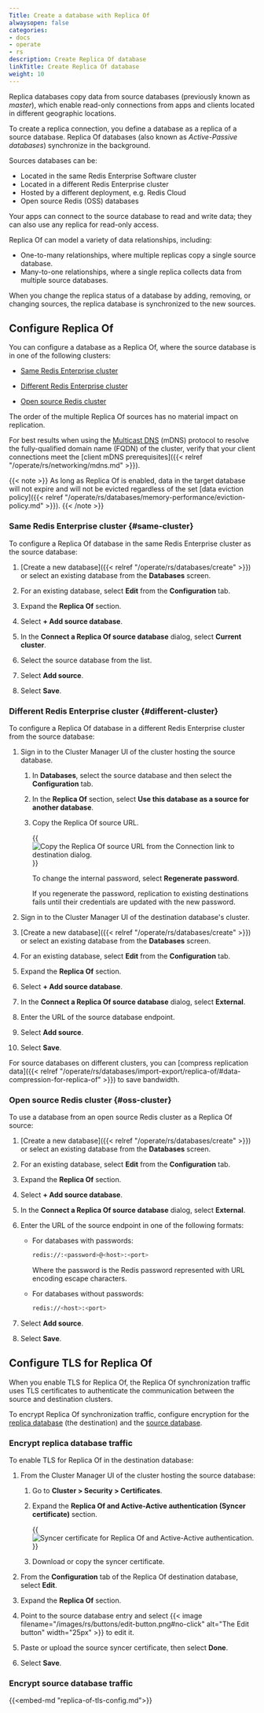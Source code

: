 ```yaml
---
Title: Create a database with Replica Of
alwaysopen: false
categories:
- docs
- operate
- rs
description: Create Replica Of database
linkTitle: Create Replica Of database
weight: 10
---
```

Replica databases copy data from source databases (previously known as _master_), which enable read-only connections from apps and clients located in different geographic locations.

To create a replica connection, you define a database as a replica of a source database.  Replica Of databases (also known as _Active-Passive databases_) synchronize in the background.

Sources databases can be:

- Located in the same Redis Enterprise Software cluster
- Located in a different Redis Enterprise cluster
- Hosted by a different deployment, e.g. Redis Cloud
- Open source Redis (OSS) databases

Your apps can connect to the source database to read and write data; they can also use any replica for read-only access.

Replica Of can model a variety of data relationships, including:

- One-to-many relationships, where multiple replicas copy a single source database.
- Many-to-one relationships, where a single replica collects data from multiple source databases.

When you change the replica status of a database by adding, removing, or changing sources, the replica database is synchronized to the new sources.  

## Configure Replica Of

You can configure a database as a Replica Of, where the source database is in one of the following clusters:

- [Same Redis Enterprise cluster](#same-cluster)

- [Different Redis Enterprise cluster](#different-cluster)

- [Open source Redis cluster](#oss-cluster)

The order of the multiple Replica Of sources has no material impact on replication.

For best results when using the [Multicast DNS](https://en.wikipedia.org/wiki/Multicast_DNS) (mDNS) protocol to resolve the fully-qualified domain name (FQDN) of the cluster, verify that your client connections meet the [client mDNS prerequisites]({{< relref "/operate/rs/networking/mdns.md" >}}).

{{< note >}}
As long as Replica Of is enabled, data in the target database will not expire and will not be evicted regardless of the set [data eviction policy]({{< relref "/operate/rs/databases/memory-performance/eviction-policy.md" >}}).
{{< /note >}}

### Same Redis Enterprise cluster {#same-cluster}

To configure a Replica Of database in the same Redis Enterprise cluster as the source database:

1. [Create a new database]({{< relref "/operate/rs/databases/create" >}}) or select an existing database from the **Databases** screen.

1. For an existing database, select **Edit** from the **Configuration** tab.

1. Expand the **Replica Of** section.

1. Select **+ Add source database**.

1. In the **Connect a Replica Of source database** dialog, select **Current cluster**.

1. Select the source database from the list.

1. Select **Add source**.

1. Select **Save**.

### Different Redis Enterprise cluster {#different-cluster}

To configure a Replica Of database in a different Redis Enterprise cluster from the source database:

1. Sign in to the Cluster Manager UI of the cluster hosting the source database.

    1. In **Databases**, select the source database and then select the **Configuration** tab.

    1. In the **Replica Of** section, select **Use this database as a source for another database**.

    1. Copy the Replica Of source URL.

        {{<image filename="images/rs/screenshots/databases/config-replica-of-copy-source-url.png" alt="Copy the Replica Of source URL from the Connection link to destination dialog.">}}

        To change the internal password, select **Regenerate password**.

        If you regenerate the password, replication to existing destinations fails until their credentials are updated with the new password.

1. Sign in to the Cluster Manager UI of the destination database's cluster.

1. [Create a new database]({{< relref "/operate/rs/databases/create" >}}) or select an existing database from the **Databases** screen.

1. For an existing database, select **Edit** from the **Configuration** tab.

1. Expand the **Replica Of** section.

1. Select **+ Add source database**.

1. In the **Connect a Replica Of source database** dialog, select **External**.

1. Enter the URL of the source database endpoint.

1. Select **Add source**.

1. Select **Save**.

For source databases on different clusters, you can [compress replication data]({{< relref "/operate/rs/databases/import-export/replica-of/#data-compression-for-replica-of" >}}) to save bandwidth.
        
### Open source Redis cluster {#oss-cluster}

To use a database from an open source Redis cluster as a Replica Of source:

1. [Create a new database]({{< relref "/operate/rs/databases/create" >}}) or select an existing database from the **Databases** screen.

1. For an existing database, select **Edit** from the **Configuration** tab.

1. Expand the **Replica Of** section.

1. Select **+ Add source database**.

1. In the **Connect a Replica Of source database** dialog, select **External**.

1. Enter the URL of the source endpoint in one of the following formats:

    - For databases with passwords:

        ```sh
        redis://:<password>@<host>:<port>
        ```

        Where the password is the Redis password represented with URL encoding escape characters.

    - For databases without passwords:

        ```sh
        redis://<host>:<port>
        ```

1. Select **Add source**.

1. Select **Save**.

## Configure TLS for Replica Of

When you enable TLS for Replica Of, the Replica Of synchronization traffic uses TLS certificates to authenticate the communication between the source and destination clusters.

To encrypt Replica Of synchronization traffic, configure encryption for the [replica database](#encrypt-replica-database-traffic) (the destination) and the [source database](#encrypt-source-database-traffic).

### Encrypt replica database traffic

To enable TLS for Replica Of in the destination database:

1. From the Cluster Manager UI of the cluster hosting the source database:

    1. Go to **Cluster > Security > Certificates**.

    1. Expand the **Replica Of and Active-Active authentication (Syncer certificate)** section.

        {{<image filename="images/rs/screenshots/cluster/security-syncer-cert.png"  alt="Syncer certificate for Replica Of and Active-Active authentication.">}}

     1. Download or copy the syncer certificate.

1. From the **Configuration** tab of the Replica Of destination database, select **Edit**.

1. Expand the **Replica Of** section.

1. Point to the source database entry and select {{< image filename="/images/rs/buttons/edit-button.png#no-click" alt="The Edit button" width="25px" >}} to edit it.

1. Paste or upload the source syncer certificate, then select **Done**.

1. Select **Save**.

### Encrypt source database traffic

{{<embed-md "replica-of-tls-config.md">}}
